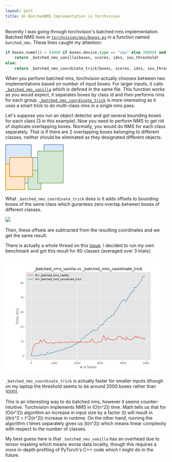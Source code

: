 ```yaml
---
layout: post
title: On BatchedNMS Implementation in Torchvision
---
```


Recently I was going through torchvision's batched nms implementation. Batched NMS lives 
in [`torchvision/ops/boxes.py`](https://github.com/pytorch/vision/blob/main/torchvision/ops/boxes.py#L72C1-L73C1) in a function named `batched_nms`. 
These lines caught my attention:

```python
if boxes.numel() > (4000 if boxes.device.type == "cpu" else 20000) and not torchvision._is_tracing():
    return _batched_nms_vanilla(boxes, scores, idxs, iou_threshold)
else:
    return _batched_nms_coordinate_trick(boxes, scores, idxs, iou_threshold)
```

When you perform batched nms, torchvision actually chooses between two implementations based on number of input boxes. For larger inputs, it calls
[`_batched_nms_vanilla`](https://github.com/pytorch/vision/blob/main/torchvision/ops/boxes.py#L99) which is defined in the same file. This function
works as you would expect, it separates boxes by class id and then performs nms for each group. [`_batched_nms_coordinate_trick`](https://github.com/pytorch/vision/blob/main/torchvision/ops/boxes.py#L79C27-L79C28) is more interesting as
it uses a smart trick to do multi-class nms in a single nms pass.

Let's suppose you run an object detector and got several bounding boxes for each class (3 in this example). Now you need to perform NMS to get rid of duplicate
overlapping boxes. Normally, you would do NMS for each class separately. That is if there are 2 overlapping boxes belonging to different classes, neither should 
be eliminated as they designated different objects.

![](assets/img/nms/boxes_vanilla.png)


What `_batched_nms_coordinate_trick` does is it adds offsets to bounding boxes of the same class which gurantees zero overlap between boxes of different classes.

![](assets/img/nms/nms_tric.png)


Then, these offsets are subtracted from the resulting coordinates and we get the same result. 

There is actually a whole thread on this [issue](https://github.com/pytorch/vision/issues/1311#issuecomment-781329339). I decided to run my own benchmark and got this result 
for 80 classes (averaged over 3 trials):

![](assets/img/nms/bench.png)

`_batched_nms_coordinate_trick` is actually faster for smaller inputs (though on my laptop the threshold seems to be around 2000 boxes rather than 1000).

This is an interesting way to do batched nms, however it seems counter-intuitive. Torchvision implements NMS in \(O(n^2)\) time. Math tells us that for \(O(n^2)\) algorithm an increase in input size by a factor \(t\) will result in 
\((tn)^2 = t^2(n^2)\) increase in runtime. On the other hand, running the algorithm $t$ times separately gives us \(t(n^2)\) which means linear complexity with respect to the number of classes.

My best guess here is that `_batched_nms_vanilla` has an overhead due to tensor masking which means worse data locality, though this requires a more in-depth profiling of PyTorch's C++ code
which I might do in the future.
